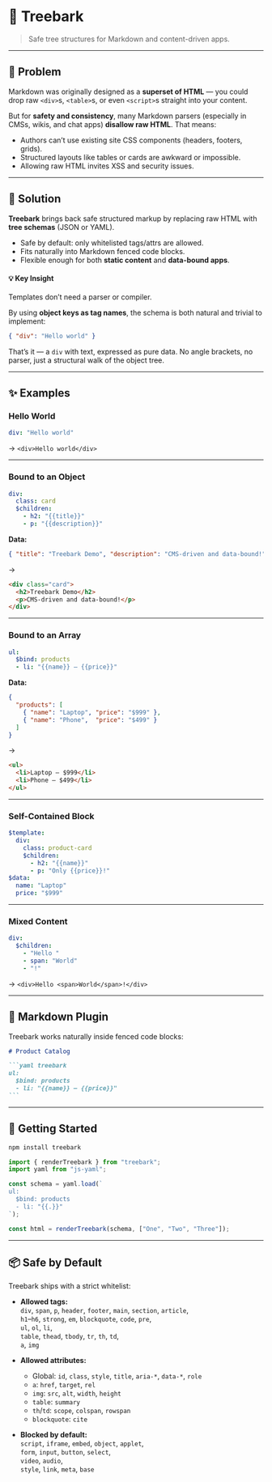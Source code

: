 # 🌳 Treebark  

> Safe tree structures for Markdown and content-driven apps.

---

## 🚧 Problem  

Markdown was originally designed as a **superset of HTML** — you could drop raw `<div>`s, `<table>`s, or even `<script>`s straight into your content.  

But for **safety and consistency**, many Markdown parsers (especially in CMSs, wikis, and chat apps) **disallow raw HTML**. That means:  

- Authors can’t use existing site CSS components (headers, footers, grids).  
- Structured layouts like tables or cards are awkward or impossible.  
- Allowing raw HTML invites XSS and security issues.  

---

## 🌳 Solution  

**Treebark** brings back safe structured markup by replacing raw HTML with **tree schemas** (JSON or YAML).  

- Safe by default: only whitelisted tags/attrs are allowed.  
- Fits naturally into Markdown fenced code blocks.  
- Flexible enough for both **static content** and **data-bound apps**.  

#### 💡 Key Insight  

Templates don’t need a parser or compiler.  

By using **object keys as tag names**, the schema is both natural and trivial to implement:  

```json
{ "div": "Hello world" }
```  

That’s it — a `div` with text, expressed as pure data. No angle brackets, no parser, just a structural walk of the object tree.  

---

## ✨ Examples  

### Hello World  

```yaml treebark
div: "Hello world"
```  

→ `<div>Hello world</div>`  

---

### Bound to an Object  

```yaml treebark
div:
  class: card
  $children:
    - h2: "{{title}}"
    - p: "{{description}}"
```  

**Data:**  
```json
{ "title": "Treebark Demo", "description": "CMS-driven and data-bound!" }
```  

→  
```html
<div class="card">
  <h2>Treebark Demo</h2>
  <p>CMS-driven and data-bound!</p>
</div>
```  

---

### Bound to an Array  

```yaml treebark
ul:
  $bind: products
  - li: "{{name}} — {{price}}"
```  

**Data:**  
```json
{
  "products": [
    { "name": "Laptop", "price": "$999" },
    { "name": "Phone",  "price": "$499" }
  ]
}
```  

→  
```html
<ul>
  <li>Laptop — $999</li>
  <li>Phone — $499</li>
</ul>
```  

---

### Self-Contained Block  

```yaml treebark
$template:
  div:
    class: product-card
    $children:
      - h2: "{{name}}"
      - p: "Only {{price}}!"
$data:
  name: "Laptop"
  price: "$999"
```  

---

### Mixed Content  

```yaml treebark
div:
  $children:
    - "Hello "
    - span: "World"
    - "!"
```  

→ `<div>Hello <span>World</span>!</div>`  

---

## 🧩 Markdown Plugin  

Treebark works naturally inside fenced code blocks:  

````markdown
# Product Catalog

```yaml treebark
ul:
  $bind: products
  - li: "{{name}} — {{price}}"
```
````  

---

## 🚀 Getting Started  

```bash
npm install treebark
```  

```js
import { renderTreebark } from "treebark";
import yaml from "js-yaml";

const schema = yaml.load(`
ul:
  $bind: products
  - li: "{{.}}"
`);

const html = renderTreebark(schema, ["One", "Two", "Three"]);
```  

---

## 📦 Safe by Default  

Treebark ships with a strict whitelist:  

- **Allowed tags:**  
  `div`, `span`, `p`, `header`, `footer`, `main`, `section`, `article`,  
  `h1`–`h6`, `strong`, `em`, `blockquote`, `code`, `pre`,  
  `ul`, `ol`, `li`,  
  `table`, `thead`, `tbody`, `tr`, `th`, `td`,  
  `a`, `img`  

- **Allowed attributes:**  
  - Global: `id`, `class`, `style`, `title`, `aria-*`, `data-*`, `role`  
  - `a`: `href`, `target`, `rel`  
  - `img`: `src`, `alt`, `width`, `height`  
  - `table`: `summary`  
  - `th`/`td`: `scope`, `colspan`, `rowspan`  
  - `blockquote`: `cite`  

- **Blocked by default:**  
  `script`, `iframe`, `embed`, `object`, `applet`,  
  `form`, `input`, `button`, `select`,  
  `video`, `audio`,  
  `style`, `link`, `meta`, `base`  
